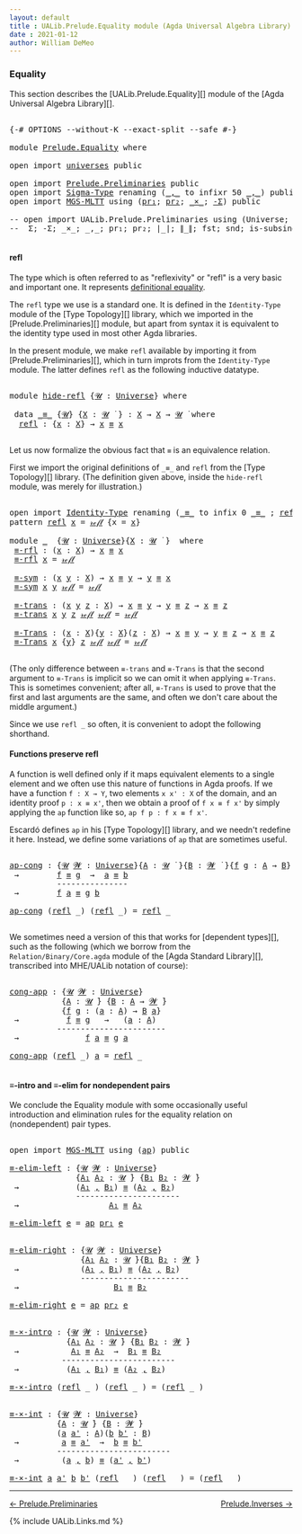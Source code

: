 ```yaml
---
layout: default
title : UALib.Prelude.Equality module (Agda Universal Algebra Library)
date : 2021-01-12
author: William DeMeo
---
```


### <a id="equality">Equality</a>

This section describes the [UALib.Prelude.Equality][] module of the [Agda Universal Algebra Library][].

<pre class="Agda">

<a id="291" class="Symbol">{-#</a> <a id="295" class="Keyword">OPTIONS</a> <a id="303" class="Pragma">--without-K</a> <a id="315" class="Pragma">--exact-split</a> <a id="329" class="Pragma">--safe</a> <a id="336" class="Symbol">#-}</a>

<a id="341" class="Keyword">module</a> <a id="348" href="Prelude.Equality.html" class="Module">Prelude.Equality</a> <a id="365" class="Keyword">where</a>

<a id="372" class="Keyword">open</a> <a id="377" class="Keyword">import</a> <a id="384" href="universes.html" class="Module">universes</a> <a id="394" class="Keyword">public</a>

<a id="402" class="Keyword">open</a> <a id="407" class="Keyword">import</a> <a id="414" href="Prelude.Preliminaries.html" class="Module">Prelude.Preliminaries</a> <a id="436" class="Keyword">public</a>
<a id="443" class="Keyword">open</a> <a id="448" class="Keyword">import</a> <a id="455" href="Sigma-Type.html" class="Module">Sigma-Type</a> <a id="466" class="Keyword">renaming</a> <a id="475" class="Symbol">(</a><a id="476" href="Sigma-Type.html#188" class="InductiveConstructor Operator">_,_</a> <a id="480" class="Symbol">to</a> <a id="483" class="Keyword">infixr</a> <a id="490" class="Number">50</a> <a id="_,_"></a><a id="493" href="Prelude.Equality.html#493" class="InductiveConstructor Operator">_,_</a><a id="496" class="Symbol">)</a> <a id="498" class="Keyword">public</a>
<a id="505" class="Keyword">open</a> <a id="510" class="Keyword">import</a> <a id="517" href="MGS-MLTT.html" class="Module">MGS-MLTT</a> <a id="526" class="Keyword">using</a> <a id="532" class="Symbol">(</a><a id="533" href="MGS-MLTT.html#2942" class="Function">pr₁</a><a id="536" class="Symbol">;</a> <a id="538" href="MGS-MLTT.html#3001" class="Function">pr₂</a><a id="541" class="Symbol">;</a> <a id="543" href="MGS-MLTT.html#3515" class="Function Operator">_×_</a><a id="546" class="Symbol">;</a> <a id="548" href="MGS-MLTT.html#3074" class="Function">-Σ</a><a id="550" class="Symbol">)</a> <a id="552" class="Keyword">public</a>

<a id="560" class="Comment">-- open import UALib.Prelude.Preliminaries using (Universe; _̇; _⊔_; _⁺; _≡_; refl;</a>
<a id="644" class="Comment">--  Σ; -Σ; _×_; _,_; pr₁; pr₂; ∣_∣; ∥_∥; fst; snd; is-subsingleton; is-prop; 𝟙; ap) public</a>

</pre>


#### <a id="refl">refl</a>

The type which is often referred to as "reflexivity" or "refl" is a very basic and important one. It represents [definitional equality](https://ncatlab.org/nlab/show/equality#definitional_equality).

The `refl` type we use is a standard one. It is defined in the `Identity-Type` module of the [Type Topology][] library, which we imported in the [Prelude.Preliminaries][] module, but apart from syntax it is equivalent to the identity type used in most other Agda libraries.

In the present module, we make `refl` available by importing it from [Prelude.Preliminaries][], which in turn improts from the `Identity-Type` module.  The latter defines `refl` as the following inductive datatype.

<pre class="Agda">

<a id="1482" class="Keyword">module</a> <a id="hide-refl"></a><a id="1489" href="Prelude.Equality.html#1489" class="Module">hide-refl</a> <a id="1499" class="Symbol">{</a><a id="1500" href="Prelude.Equality.html#1500" class="Bound">𝓤</a> <a id="1502" class="Symbol">:</a> <a id="1504" href="universes.html#551" class="Postulate">Universe</a><a id="1512" class="Symbol">}</a> <a id="1514" class="Keyword">where</a>

 <a id="1522" class="Keyword">data</a> <a id="hide-refl._≡_"></a><a id="1527" href="Prelude.Equality.html#1527" class="Datatype Operator">_≡_</a> <a id="1531" class="Symbol">{</a><a id="1532" href="Prelude.Equality.html#1532" class="Bound">𝓤</a><a id="1533" class="Symbol">}</a> <a id="1535" class="Symbol">{</a><a id="1536" href="Prelude.Equality.html#1536" class="Bound">X</a> <a id="1538" class="Symbol">:</a> <a id="1540" href="Prelude.Equality.html#1532" class="Bound">𝓤</a> <a id="1542" href="universes.html#758" class="Function Operator">̇</a> <a id="1544" class="Symbol">}</a> <a id="1546" class="Symbol">:</a> <a id="1548" href="Prelude.Equality.html#1536" class="Bound">X</a> <a id="1550" class="Symbol">→</a> <a id="1552" href="Prelude.Equality.html#1536" class="Bound">X</a> <a id="1554" class="Symbol">→</a> <a id="1556" href="Prelude.Equality.html#1532" class="Bound">𝓤</a> <a id="1558" href="universes.html#758" class="Function Operator">̇</a> <a id="1560" class="Keyword">where</a>
  <a id="hide-refl._≡_.refl"></a><a id="1568" href="Prelude.Equality.html#1568" class="InductiveConstructor">refl</a> <a id="1573" class="Symbol">:</a> <a id="1575" class="Symbol">{</a><a id="1576" href="Prelude.Equality.html#1576" class="Bound">x</a> <a id="1578" class="Symbol">:</a> <a id="1580" href="Prelude.Equality.html#1536" class="Bound">X</a><a id="1581" class="Symbol">}</a> <a id="1583" class="Symbol">→</a> <a id="1585" href="Prelude.Equality.html#1576" class="Bound">x</a> <a id="1587" href="Prelude.Equality.html#1527" class="Datatype Operator">≡</a> <a id="1589" href="Prelude.Equality.html#1576" class="Bound">x</a>

</pre>

Let us now formalize the obvious fact that `≡` is an equivalence relation.

First we import the original definitions of `_≡_` and `refl` from the [Type Topology][] library. (The definition given above, inside the `hide-refl` module, was merely for illustration.)

<pre class="Agda">

<a id="1882" class="Keyword">open</a> <a id="1887" class="Keyword">import</a> <a id="1894" href="Identity-Type.html" class="Module">Identity-Type</a> <a id="1908" class="Keyword">renaming</a> <a id="1917" class="Symbol">(</a><a id="1918" href="Identity-Type.html#121" class="Datatype Operator">_≡_</a> <a id="1922" class="Symbol">to</a> <a id="1925" class="Keyword">infix</a> <a id="1931" class="Number">0</a> <a id="_≡_"></a><a id="1933" href="Prelude.Equality.html#1933" class="Datatype Operator">_≡_</a> <a id="1937" class="Symbol">;</a> <a id="1939" href="Identity-Type.html#162" class="InductiveConstructor">refl</a> <a id="1944" class="Symbol">to</a> <a id="refl"></a><a id="1947" href="Prelude.Equality.html#1947" class="InductiveConstructor">𝓇ℯ𝒻𝓁</a><a id="1951" class="Symbol">)</a>
<a id="1953" class="Keyword">pattern</a> <a id="refl"></a><a id="1961" href="Prelude.Equality.html#1961" class="InductiveConstructor">refl</a> <a id="1966" href="Prelude.Equality.html#1980" class="Bound">x</a> <a id="1968" class="Symbol">=</a> <a id="1970" href="Prelude.Equality.html#1947" class="InductiveConstructor">𝓇ℯ𝒻𝓁</a> <a id="1975" class="Symbol">{</a>x <a id="1978" class="Symbol">=</a> <a id="1980" href="Prelude.Equality.html#1980" class="Bound">x</a><a id="1981" class="Symbol">}</a>

<a id="1984" class="Keyword">module</a> <a id="1991" href="Prelude.Equality.html#1991" class="Module">_</a>  <a id="1994" class="Symbol">{</a><a id="1995" href="Prelude.Equality.html#1995" class="Bound">𝓤</a> <a id="1997" class="Symbol">:</a> <a id="1999" href="universes.html#551" class="Postulate">Universe</a><a id="2007" class="Symbol">}{</a><a id="2009" href="Prelude.Equality.html#2009" class="Bound">X</a> <a id="2011" class="Symbol">:</a> <a id="2013" href="Prelude.Equality.html#1995" class="Bound">𝓤</a> <a id="2015" href="universes.html#758" class="Function Operator">̇</a> <a id="2017" class="Symbol">}</a>  <a id="2020" class="Keyword">where</a>
 <a id="2027" href="Prelude.Equality.html#2027" class="Function">≡-rfl</a> <a id="2033" class="Symbol">:</a> <a id="2035" class="Symbol">(</a><a id="2036" href="Prelude.Equality.html#2036" class="Bound">x</a> <a id="2038" class="Symbol">:</a> <a id="2040" href="Prelude.Equality.html#2009" class="Bound">X</a><a id="2041" class="Symbol">)</a> <a id="2043" class="Symbol">→</a> <a id="2045" href="Prelude.Equality.html#2036" class="Bound">x</a> <a id="2047" href="Prelude.Equality.html#1933" class="Datatype Operator">≡</a> <a id="2049" href="Prelude.Equality.html#2036" class="Bound">x</a>
 <a id="2052" href="Prelude.Equality.html#2027" class="Function">≡-rfl</a> <a id="2058" href="Prelude.Equality.html#2058" class="Bound">x</a> <a id="2060" class="Symbol">=</a> <a id="2062" href="Prelude.Equality.html#1947" class="InductiveConstructor">𝓇ℯ𝒻𝓁</a>

 <a id="2069" href="Prelude.Equality.html#2069" class="Function">≡-sym</a> <a id="2075" class="Symbol">:</a> <a id="2077" class="Symbol">(</a><a id="2078" href="Prelude.Equality.html#2078" class="Bound">x</a> <a id="2080" href="Prelude.Equality.html#2080" class="Bound">y</a> <a id="2082" class="Symbol">:</a> <a id="2084" href="Prelude.Equality.html#2009" class="Bound">X</a><a id="2085" class="Symbol">)</a> <a id="2087" class="Symbol">→</a> <a id="2089" href="Prelude.Equality.html#2078" class="Bound">x</a> <a id="2091" href="Prelude.Equality.html#1933" class="Datatype Operator">≡</a> <a id="2093" href="Prelude.Equality.html#2080" class="Bound">y</a> <a id="2095" class="Symbol">→</a> <a id="2097" href="Prelude.Equality.html#2080" class="Bound">y</a> <a id="2099" href="Prelude.Equality.html#1933" class="Datatype Operator">≡</a> <a id="2101" href="Prelude.Equality.html#2078" class="Bound">x</a>
 <a id="2104" href="Prelude.Equality.html#2069" class="Function">≡-sym</a> <a id="2110" href="Prelude.Equality.html#2110" class="Bound">x</a> <a id="2112" href="Prelude.Equality.html#2112" class="Bound">y</a> <a id="2114" href="Prelude.Equality.html#1947" class="InductiveConstructor">𝓇ℯ𝒻𝓁</a> <a id="2119" class="Symbol">=</a> <a id="2121" href="Prelude.Equality.html#1947" class="InductiveConstructor">𝓇ℯ𝒻𝓁</a>

 <a id="2128" href="Prelude.Equality.html#2128" class="Function">≡-trans</a> <a id="2136" class="Symbol">:</a> <a id="2138" class="Symbol">(</a><a id="2139" href="Prelude.Equality.html#2139" class="Bound">x</a> <a id="2141" href="Prelude.Equality.html#2141" class="Bound">y</a> <a id="2143" href="Prelude.Equality.html#2143" class="Bound">z</a> <a id="2145" class="Symbol">:</a> <a id="2147" href="Prelude.Equality.html#2009" class="Bound">X</a><a id="2148" class="Symbol">)</a> <a id="2150" class="Symbol">→</a> <a id="2152" href="Prelude.Equality.html#2139" class="Bound">x</a> <a id="2154" href="Prelude.Equality.html#1933" class="Datatype Operator">≡</a> <a id="2156" href="Prelude.Equality.html#2141" class="Bound">y</a> <a id="2158" class="Symbol">→</a> <a id="2160" href="Prelude.Equality.html#2141" class="Bound">y</a> <a id="2162" href="Prelude.Equality.html#1933" class="Datatype Operator">≡</a> <a id="2164" href="Prelude.Equality.html#2143" class="Bound">z</a> <a id="2166" class="Symbol">→</a> <a id="2168" href="Prelude.Equality.html#2139" class="Bound">x</a> <a id="2170" href="Prelude.Equality.html#1933" class="Datatype Operator">≡</a> <a id="2172" href="Prelude.Equality.html#2143" class="Bound">z</a>
 <a id="2175" href="Prelude.Equality.html#2128" class="Function">≡-trans</a> <a id="2183" href="Prelude.Equality.html#2183" class="Bound">x</a> <a id="2185" href="Prelude.Equality.html#2185" class="Bound">y</a> <a id="2187" href="Prelude.Equality.html#2187" class="Bound">z</a> <a id="2189" href="Prelude.Equality.html#1947" class="InductiveConstructor">𝓇ℯ𝒻𝓁</a> <a id="2194" href="Prelude.Equality.html#1947" class="InductiveConstructor">𝓇ℯ𝒻𝓁</a> <a id="2199" class="Symbol">=</a> <a id="2201" href="Prelude.Equality.html#1947" class="InductiveConstructor">𝓇ℯ𝒻𝓁</a>

 <a id="2208" href="Prelude.Equality.html#2208" class="Function">≡-Trans</a> <a id="2216" class="Symbol">:</a> <a id="2218" class="Symbol">(</a><a id="2219" href="Prelude.Equality.html#2219" class="Bound">x</a> <a id="2221" class="Symbol">:</a> <a id="2223" href="Prelude.Equality.html#2009" class="Bound">X</a><a id="2224" class="Symbol">){</a><a id="2226" href="Prelude.Equality.html#2226" class="Bound">y</a> <a id="2228" class="Symbol">:</a> <a id="2230" href="Prelude.Equality.html#2009" class="Bound">X</a><a id="2231" class="Symbol">}(</a><a id="2233" href="Prelude.Equality.html#2233" class="Bound">z</a> <a id="2235" class="Symbol">:</a> <a id="2237" href="Prelude.Equality.html#2009" class="Bound">X</a><a id="2238" class="Symbol">)</a> <a id="2240" class="Symbol">→</a> <a id="2242" href="Prelude.Equality.html#2219" class="Bound">x</a> <a id="2244" href="Prelude.Equality.html#1933" class="Datatype Operator">≡</a> <a id="2246" href="Prelude.Equality.html#2226" class="Bound">y</a> <a id="2248" class="Symbol">→</a> <a id="2250" href="Prelude.Equality.html#2226" class="Bound">y</a> <a id="2252" href="Prelude.Equality.html#1933" class="Datatype Operator">≡</a> <a id="2254" href="Prelude.Equality.html#2233" class="Bound">z</a> <a id="2256" class="Symbol">→</a> <a id="2258" href="Prelude.Equality.html#2219" class="Bound">x</a> <a id="2260" href="Prelude.Equality.html#1933" class="Datatype Operator">≡</a> <a id="2262" href="Prelude.Equality.html#2233" class="Bound">z</a>
 <a id="2265" href="Prelude.Equality.html#2208" class="Function">≡-Trans</a> <a id="2273" href="Prelude.Equality.html#2273" class="Bound">x</a> <a id="2275" class="Symbol">{</a><a id="2276" href="Prelude.Equality.html#2276" class="Bound">y</a><a id="2277" class="Symbol">}</a> <a id="2279" href="Prelude.Equality.html#2279" class="Bound">z</a> <a id="2281" href="Prelude.Equality.html#1947" class="InductiveConstructor">𝓇ℯ𝒻𝓁</a> <a id="2286" href="Prelude.Equality.html#1947" class="InductiveConstructor">𝓇ℯ𝒻𝓁</a> <a id="2291" class="Symbol">=</a> <a id="2293" href="Prelude.Equality.html#1947" class="InductiveConstructor">𝓇ℯ𝒻𝓁</a>

</pre>

(The only difference between `≡-trans` and `≡-Trans` is that the second argument to `≡-Trans` is implicit so we can omit it when applying `≡-Trans`.  This is sometimes convenient; after all, `≡-Trans` is used to prove that the first and last arguments are the same, and often we don't care about the middle argument.)

Since we use `refl _` so often, it is convenient to adopt the following shorthand.


#### <a id="functions-preserve-refl">Functions preserve refl</a>

A function is well defined only if it maps equivalent elements to a single element and we often use this nature of functions in Agda proofs.  If we have a function `f : X → Y`, two elements `x x' : X` of the domain, and an identity proof `p : x ≡ x'`, then we obtain a proof of `f x ≡ f x'` by simply applying the `ap` function like so, `ap f p : f x ≡ f x'`.

Escardó defines `ap` in his [Type Topology][] library, and we needn't redefine it here. Instead, we define some variations of `ap` that are sometimes useful.

<pre class="Agda">

<a id="ap-cong"></a><a id="3315" href="Prelude.Equality.html#3315" class="Function">ap-cong</a> <a id="3323" class="Symbol">:</a> <a id="3325" class="Symbol">{</a><a id="3326" href="Prelude.Equality.html#3326" class="Bound">𝓤</a> <a id="3328" href="Prelude.Equality.html#3328" class="Bound">𝓦</a> <a id="3330" class="Symbol">:</a> <a id="3332" href="universes.html#551" class="Postulate">Universe</a><a id="3340" class="Symbol">}{</a><a id="3342" href="Prelude.Equality.html#3342" class="Bound">A</a> <a id="3344" class="Symbol">:</a> <a id="3346" href="Prelude.Equality.html#3326" class="Bound">𝓤</a> <a id="3348" href="universes.html#758" class="Function Operator">̇</a> <a id="3350" class="Symbol">}{</a><a id="3352" href="Prelude.Equality.html#3352" class="Bound">B</a> <a id="3354" class="Symbol">:</a> <a id="3356" href="Prelude.Equality.html#3328" class="Bound">𝓦</a> <a id="3358" href="universes.html#758" class="Function Operator">̇</a> <a id="3360" class="Symbol">}{</a><a id="3362" href="Prelude.Equality.html#3362" class="Bound">f</a> <a id="3364" href="Prelude.Equality.html#3364" class="Bound">g</a> <a id="3366" class="Symbol">:</a> <a id="3368" href="Prelude.Equality.html#3342" class="Bound">A</a> <a id="3370" class="Symbol">→</a> <a id="3372" href="Prelude.Equality.html#3352" class="Bound">B</a><a id="3373" class="Symbol">}</a> <a id="3375" class="Symbol">{</a><a id="3376" href="Prelude.Equality.html#3376" class="Bound">a</a> <a id="3378" href="Prelude.Equality.html#3378" class="Bound">b</a> <a id="3380" class="Symbol">:</a> <a id="3382" href="Prelude.Equality.html#3342" class="Bound">A</a><a id="3383" class="Symbol">}</a>
 <a id="3386" class="Symbol">→</a>        <a id="3395" href="Prelude.Equality.html#3362" class="Bound">f</a> <a id="3397" href="Prelude.Equality.html#1933" class="Datatype Operator">≡</a> <a id="3399" href="Prelude.Equality.html#3364" class="Bound">g</a>  <a id="3402" class="Symbol">→</a>  <a id="3405" href="Prelude.Equality.html#3376" class="Bound">a</a> <a id="3407" href="Prelude.Equality.html#1933" class="Datatype Operator">≡</a> <a id="3409" href="Prelude.Equality.html#3378" class="Bound">b</a>
          <a id="3421" class="Comment">---------------</a>
 <a id="3438" class="Symbol">→</a>        <a id="3447" href="Prelude.Equality.html#3362" class="Bound">f</a> <a id="3449" href="Prelude.Equality.html#3376" class="Bound">a</a> <a id="3451" href="Prelude.Equality.html#1933" class="Datatype Operator">≡</a> <a id="3453" href="Prelude.Equality.html#3364" class="Bound">g</a> <a id="3455" href="Prelude.Equality.html#3378" class="Bound">b</a>

<a id="3458" href="Prelude.Equality.html#3315" class="Function">ap-cong</a> <a id="3466" class="Symbol">(</a><a id="3467" href="Prelude.Equality.html#1961" class="InductiveConstructor">refl</a> <a id="3472" class="Symbol">_)</a> <a id="3475" class="Symbol">(</a><a id="3476" href="Prelude.Equality.html#1961" class="InductiveConstructor">refl</a> <a id="3481" class="Symbol">_)</a> <a id="3484" class="Symbol">=</a> <a id="3486" href="Prelude.Equality.html#1961" class="InductiveConstructor">refl</a> <a id="3491" class="Symbol">_</a>

</pre>

We sometimes need a version of this that works for [dependent types][], such as the following (which we borrow from the `Relation/Binary/Core.agda` module of the [Agda Standard Library][], transcribed into MHE/UALib notation of course):

<pre class="Agda">

<a id="cong-app"></a><a id="3758" href="Prelude.Equality.html#3758" class="Function">cong-app</a> <a id="3767" class="Symbol">:</a> <a id="3769" class="Symbol">{</a><a id="3770" href="Prelude.Equality.html#3770" class="Bound">𝓤</a> <a id="3772" href="Prelude.Equality.html#3772" class="Bound">𝓦</a> <a id="3774" class="Symbol">:</a> <a id="3776" href="universes.html#551" class="Postulate">Universe</a><a id="3784" class="Symbol">}</a>
           <a id="3797" class="Symbol">{</a><a id="3798" href="Prelude.Equality.html#3798" class="Bound">A</a> <a id="3800" class="Symbol">:</a> <a id="3802" href="Prelude.Equality.html#3770" class="Bound">𝓤</a> <a id="3804" href="universes.html#758" class="Function Operator">̇</a><a id="3805" class="Symbol">}</a> <a id="3807" class="Symbol">{</a><a id="3808" href="Prelude.Equality.html#3808" class="Bound">B</a> <a id="3810" class="Symbol">:</a> <a id="3812" href="Prelude.Equality.html#3798" class="Bound">A</a> <a id="3814" class="Symbol">→</a> <a id="3816" href="Prelude.Equality.html#3772" class="Bound">𝓦</a> <a id="3818" href="universes.html#758" class="Function Operator">̇</a><a id="3819" class="Symbol">}</a>
           <a id="3832" class="Symbol">{</a><a id="3833" href="Prelude.Equality.html#3833" class="Bound">f</a> <a id="3835" href="Prelude.Equality.html#3835" class="Bound">g</a> <a id="3837" class="Symbol">:</a> <a id="3839" class="Symbol">(</a><a id="3840" href="Prelude.Equality.html#3840" class="Bound">a</a> <a id="3842" class="Symbol">:</a> <a id="3844" href="Prelude.Equality.html#3798" class="Bound">A</a><a id="3845" class="Symbol">)</a> <a id="3847" class="Symbol">→</a> <a id="3849" href="Prelude.Equality.html#3808" class="Bound">B</a> <a id="3851" href="Prelude.Equality.html#3840" class="Bound">a</a><a id="3852" class="Symbol">}</a>
 <a id="3855" class="Symbol">→</a>          <a id="3866" href="Prelude.Equality.html#3833" class="Bound">f</a> <a id="3868" href="Prelude.Equality.html#1933" class="Datatype Operator">≡</a> <a id="3870" href="Prelude.Equality.html#3835" class="Bound">g</a>   <a id="3874" class="Symbol">→</a>   <a id="3878" class="Symbol">(</a><a id="3879" href="Prelude.Equality.html#3879" class="Bound">a</a> <a id="3881" class="Symbol">:</a> <a id="3883" href="Prelude.Equality.html#3798" class="Bound">A</a><a id="3884" class="Symbol">)</a>
          <a id="3896" class="Comment">-----------------------</a>
 <a id="3921" class="Symbol">→</a>              <a id="3936" href="Prelude.Equality.html#3833" class="Bound">f</a> <a id="3938" href="Prelude.Equality.html#3879" class="Bound">a</a> <a id="3940" href="Prelude.Equality.html#1933" class="Datatype Operator">≡</a> <a id="3942" href="Prelude.Equality.html#3835" class="Bound">g</a> <a id="3944" href="Prelude.Equality.html#3879" class="Bound">a</a>

<a id="3947" href="Prelude.Equality.html#3758" class="Function">cong-app</a> <a id="3956" class="Symbol">(</a><a id="3957" href="Prelude.Equality.html#1961" class="InductiveConstructor">refl</a> <a id="3962" class="Symbol">_)</a> <a id="3965" href="Prelude.Equality.html#3965" class="Bound">a</a> <a id="3967" class="Symbol">=</a> <a id="3969" href="Prelude.Equality.html#1961" class="InductiveConstructor">refl</a> <a id="3974" class="Symbol">_</a>

</pre>




#### <a id="≡-intro-and-≡-elim-for-nondependent-pairs">≡-intro and ≡-elim for nondependent pairs</a>

We conclude the Equality module with some occasionally useful introduction and elimination rules for the equality relation on (nondependent) pair types.



<pre class="Agda">

<a id="4264" class="Keyword">open</a> <a id="4269" class="Keyword">import</a> <a id="4276" href="MGS-MLTT.html" class="Module">MGS-MLTT</a> <a id="4285" class="Keyword">using</a> <a id="4291" class="Symbol">(</a><a id="4292" href="MGS-MLTT.html#6613" class="Function">ap</a><a id="4294" class="Symbol">)</a> <a id="4296" class="Keyword">public</a>

<a id="≡-elim-left"></a><a id="4304" href="Prelude.Equality.html#4304" class="Function">≡-elim-left</a> <a id="4316" class="Symbol">:</a> <a id="4318" class="Symbol">{</a><a id="4319" href="Prelude.Equality.html#4319" class="Bound">𝓤</a> <a id="4321" href="Prelude.Equality.html#4321" class="Bound">𝓦</a> <a id="4323" class="Symbol">:</a> <a id="4325" href="universes.html#551" class="Postulate">Universe</a><a id="4333" class="Symbol">}</a>
              <a id="4349" class="Symbol">{</a><a id="4350" href="Prelude.Equality.html#4350" class="Bound">A₁</a> <a id="4353" href="Prelude.Equality.html#4353" class="Bound">A₂</a> <a id="4356" class="Symbol">:</a> <a id="4358" href="Prelude.Equality.html#4319" class="Bound">𝓤</a> <a id="4360" href="universes.html#758" class="Function Operator">̇</a><a id="4361" class="Symbol">}</a> <a id="4363" class="Symbol">{</a><a id="4364" href="Prelude.Equality.html#4364" class="Bound">B₁</a> <a id="4367" href="Prelude.Equality.html#4367" class="Bound">B₂</a> <a id="4370" class="Symbol">:</a> <a id="4372" href="Prelude.Equality.html#4321" class="Bound">𝓦</a> <a id="4374" href="universes.html#758" class="Function Operator">̇</a><a id="4375" class="Symbol">}</a>
 <a id="4378" class="Symbol">→</a>            <a id="4391" class="Symbol">(</a><a id="4392" href="Prelude.Equality.html#4350" class="Bound">A₁</a> <a id="4395" href="Prelude.Equality.html#493" class="InductiveConstructor Operator">,</a> <a id="4397" href="Prelude.Equality.html#4364" class="Bound">B₁</a><a id="4399" class="Symbol">)</a> <a id="4401" href="Prelude.Equality.html#1933" class="Datatype Operator">≡</a> <a id="4403" class="Symbol">(</a><a id="4404" href="Prelude.Equality.html#4353" class="Bound">A₂</a> <a id="4407" href="Prelude.Equality.html#493" class="InductiveConstructor Operator">,</a> <a id="4409" href="Prelude.Equality.html#4367" class="Bound">B₂</a><a id="4411" class="Symbol">)</a>
              <a id="4427" class="Comment">----------------------</a>
 <a id="4451" class="Symbol">→</a>                   <a id="4471" href="Prelude.Equality.html#4350" class="Bound">A₁</a> <a id="4474" href="Prelude.Equality.html#1933" class="Datatype Operator">≡</a> <a id="4476" href="Prelude.Equality.html#4353" class="Bound">A₂</a>

<a id="4480" href="Prelude.Equality.html#4304" class="Function">≡-elim-left</a> <a id="4492" href="Prelude.Equality.html#4492" class="Bound">e</a> <a id="4494" class="Symbol">=</a> <a id="4496" href="MGS-MLTT.html#6613" class="Function">ap</a> <a id="4499" href="MGS-MLTT.html#2942" class="Function">pr₁</a> <a id="4503" href="Prelude.Equality.html#4492" class="Bound">e</a>


<a id="≡-elim-right"></a><a id="4507" href="Prelude.Equality.html#4507" class="Function">≡-elim-right</a> <a id="4520" class="Symbol">:</a> <a id="4522" class="Symbol">{</a><a id="4523" href="Prelude.Equality.html#4523" class="Bound">𝓤</a> <a id="4525" href="Prelude.Equality.html#4525" class="Bound">𝓦</a> <a id="4527" class="Symbol">:</a> <a id="4529" href="universes.html#551" class="Postulate">Universe</a><a id="4537" class="Symbol">}</a>
               <a id="4554" class="Symbol">{</a><a id="4555" href="Prelude.Equality.html#4555" class="Bound">A₁</a> <a id="4558" href="Prelude.Equality.html#4558" class="Bound">A₂</a> <a id="4561" class="Symbol">:</a> <a id="4563" href="Prelude.Equality.html#4523" class="Bound">𝓤</a> <a id="4565" href="universes.html#758" class="Function Operator">̇</a><a id="4566" class="Symbol">}{</a><a id="4568" href="Prelude.Equality.html#4568" class="Bound">B₁</a> <a id="4571" href="Prelude.Equality.html#4571" class="Bound">B₂</a> <a id="4574" class="Symbol">:</a> <a id="4576" href="Prelude.Equality.html#4525" class="Bound">𝓦</a> <a id="4578" href="universes.html#758" class="Function Operator">̇</a><a id="4579" class="Symbol">}</a>
 <a id="4582" class="Symbol">→</a>             <a id="4596" class="Symbol">(</a><a id="4597" href="Prelude.Equality.html#4555" class="Bound">A₁</a> <a id="4600" href="Prelude.Equality.html#493" class="InductiveConstructor Operator">,</a> <a id="4602" href="Prelude.Equality.html#4568" class="Bound">B₁</a><a id="4604" class="Symbol">)</a> <a id="4606" href="Prelude.Equality.html#1933" class="Datatype Operator">≡</a> <a id="4608" class="Symbol">(</a><a id="4609" href="Prelude.Equality.html#4558" class="Bound">A₂</a> <a id="4612" href="Prelude.Equality.html#493" class="InductiveConstructor Operator">,</a> <a id="4614" href="Prelude.Equality.html#4571" class="Bound">B₂</a><a id="4616" class="Symbol">)</a>
               <a id="4633" class="Comment">-----------------------</a>
 <a id="4658" class="Symbol">→</a>                    <a id="4679" href="Prelude.Equality.html#4568" class="Bound">B₁</a> <a id="4682" href="Prelude.Equality.html#1933" class="Datatype Operator">≡</a> <a id="4684" href="Prelude.Equality.html#4571" class="Bound">B₂</a>

<a id="4688" href="Prelude.Equality.html#4507" class="Function">≡-elim-right</a> <a id="4701" href="Prelude.Equality.html#4701" class="Bound">e</a> <a id="4703" class="Symbol">=</a> <a id="4705" href="MGS-MLTT.html#6613" class="Function">ap</a> <a id="4708" href="MGS-MLTT.html#3001" class="Function">pr₂</a> <a id="4712" href="Prelude.Equality.html#4701" class="Bound">e</a>


<a id="≡-×-intro"></a><a id="4716" href="Prelude.Equality.html#4716" class="Function">≡-×-intro</a> <a id="4726" class="Symbol">:</a> <a id="4728" class="Symbol">{</a><a id="4729" href="Prelude.Equality.html#4729" class="Bound">𝓤</a> <a id="4731" href="Prelude.Equality.html#4731" class="Bound">𝓦</a> <a id="4733" class="Symbol">:</a> <a id="4735" href="universes.html#551" class="Postulate">Universe</a><a id="4743" class="Symbol">}</a>
            <a id="4757" class="Symbol">{</a><a id="4758" href="Prelude.Equality.html#4758" class="Bound">A₁</a> <a id="4761" href="Prelude.Equality.html#4761" class="Bound">A₂</a> <a id="4764" class="Symbol">:</a> <a id="4766" href="Prelude.Equality.html#4729" class="Bound">𝓤</a> <a id="4768" href="universes.html#758" class="Function Operator">̇</a><a id="4769" class="Symbol">}</a> <a id="4771" class="Symbol">{</a><a id="4772" href="Prelude.Equality.html#4772" class="Bound">B₁</a> <a id="4775" href="Prelude.Equality.html#4775" class="Bound">B₂</a> <a id="4778" class="Symbol">:</a> <a id="4780" href="Prelude.Equality.html#4731" class="Bound">𝓦</a> <a id="4782" href="universes.html#758" class="Function Operator">̇</a><a id="4783" class="Symbol">}</a>
 <a id="4786" class="Symbol">→</a>           <a id="4798" href="Prelude.Equality.html#4758" class="Bound">A₁</a> <a id="4801" href="Prelude.Equality.html#1933" class="Datatype Operator">≡</a> <a id="4803" href="Prelude.Equality.html#4761" class="Bound">A₂</a>  <a id="4807" class="Symbol">→</a>  <a id="4810" href="Prelude.Equality.html#4772" class="Bound">B₁</a> <a id="4813" href="Prelude.Equality.html#1933" class="Datatype Operator">≡</a> <a id="4815" href="Prelude.Equality.html#4775" class="Bound">B₂</a>
           <a id="4829" class="Comment">------------------------</a>
 <a id="4855" class="Symbol">→</a>          <a id="4866" class="Symbol">(</a><a id="4867" href="Prelude.Equality.html#4758" class="Bound">A₁</a> <a id="4870" href="Prelude.Equality.html#493" class="InductiveConstructor Operator">,</a> <a id="4872" href="Prelude.Equality.html#4772" class="Bound">B₁</a><a id="4874" class="Symbol">)</a> <a id="4876" href="Prelude.Equality.html#1933" class="Datatype Operator">≡</a> <a id="4878" class="Symbol">(</a><a id="4879" href="Prelude.Equality.html#4761" class="Bound">A₂</a> <a id="4882" href="Prelude.Equality.html#493" class="InductiveConstructor Operator">,</a> <a id="4884" href="Prelude.Equality.html#4775" class="Bound">B₂</a><a id="4886" class="Symbol">)</a>

<a id="4889" href="Prelude.Equality.html#4716" class="Function">≡-×-intro</a> <a id="4899" class="Symbol">(</a><a id="4900" href="Prelude.Equality.html#1961" class="InductiveConstructor">refl</a> <a id="4905" class="Symbol">_</a> <a id="4907" class="Symbol">)</a> <a id="4909" class="Symbol">(</a><a id="4910" href="Prelude.Equality.html#1961" class="InductiveConstructor">refl</a> <a id="4915" class="Symbol">_</a> <a id="4917" class="Symbol">)</a> <a id="4919" class="Symbol">=</a> <a id="4921" class="Symbol">(</a><a id="4922" href="Prelude.Equality.html#1961" class="InductiveConstructor">refl</a> <a id="4927" class="Symbol">_</a> <a id="4929" class="Symbol">)</a>


<a id="≡-×-int"></a><a id="4933" href="Prelude.Equality.html#4933" class="Function">≡-×-int</a> <a id="4941" class="Symbol">:</a> <a id="4943" class="Symbol">{</a><a id="4944" href="Prelude.Equality.html#4944" class="Bound">𝓤</a> <a id="4946" href="Prelude.Equality.html#4946" class="Bound">𝓦</a> <a id="4948" class="Symbol">:</a> <a id="4950" href="universes.html#551" class="Postulate">Universe</a><a id="4958" class="Symbol">}</a>
          <a id="4970" class="Symbol">{</a><a id="4971" href="Prelude.Equality.html#4971" class="Bound">A</a> <a id="4973" class="Symbol">:</a> <a id="4975" href="Prelude.Equality.html#4944" class="Bound">𝓤</a> <a id="4977" href="universes.html#758" class="Function Operator">̇</a><a id="4978" class="Symbol">}</a> <a id="4980" class="Symbol">{</a><a id="4981" href="Prelude.Equality.html#4981" class="Bound">B</a> <a id="4983" class="Symbol">:</a> <a id="4985" href="Prelude.Equality.html#4946" class="Bound">𝓦</a> <a id="4987" href="universes.html#758" class="Function Operator">̇</a><a id="4988" class="Symbol">}</a>
          <a id="5000" class="Symbol">(</a><a id="5001" href="Prelude.Equality.html#5001" class="Bound">a</a> <a id="5003" href="Prelude.Equality.html#5003" class="Bound">a&#39;</a> <a id="5006" class="Symbol">:</a> <a id="5008" href="Prelude.Equality.html#4971" class="Bound">A</a><a id="5009" class="Symbol">)(</a><a id="5011" href="Prelude.Equality.html#5011" class="Bound">b</a> <a id="5013" href="Prelude.Equality.html#5013" class="Bound">b&#39;</a> <a id="5016" class="Symbol">:</a> <a id="5018" href="Prelude.Equality.html#4981" class="Bound">B</a><a id="5019" class="Symbol">)</a>
 <a id="5022" class="Symbol">→</a>         <a id="5032" href="Prelude.Equality.html#5001" class="Bound">a</a> <a id="5034" href="Prelude.Equality.html#1933" class="Datatype Operator">≡</a> <a id="5036" href="Prelude.Equality.html#5003" class="Bound">a&#39;</a>  <a id="5040" class="Symbol">→</a>  <a id="5043" href="Prelude.Equality.html#5011" class="Bound">b</a> <a id="5045" href="Prelude.Equality.html#1933" class="Datatype Operator">≡</a> <a id="5047" href="Prelude.Equality.html#5013" class="Bound">b&#39;</a>
          <a id="5060" class="Comment">------------------------</a>
 <a id="5086" class="Symbol">→</a>         <a id="5096" class="Symbol">(</a><a id="5097" href="Prelude.Equality.html#5001" class="Bound">a</a> <a id="5099" href="Prelude.Equality.html#493" class="InductiveConstructor Operator">,</a> <a id="5101" href="Prelude.Equality.html#5011" class="Bound">b</a><a id="5102" class="Symbol">)</a> <a id="5104" href="Prelude.Equality.html#1933" class="Datatype Operator">≡</a> <a id="5106" class="Symbol">(</a><a id="5107" href="Prelude.Equality.html#5003" class="Bound">a&#39;</a> <a id="5110" href="Prelude.Equality.html#493" class="InductiveConstructor Operator">,</a> <a id="5112" href="Prelude.Equality.html#5013" class="Bound">b&#39;</a><a id="5114" class="Symbol">)</a>

<a id="5117" href="Prelude.Equality.html#4933" class="Function">≡-×-int</a> <a id="5125" href="Prelude.Equality.html#5125" class="Bound">a</a> <a id="5127" href="Prelude.Equality.html#5127" class="Bound">a&#39;</a> <a id="5130" href="Prelude.Equality.html#5130" class="Bound">b</a> <a id="5132" href="Prelude.Equality.html#5132" class="Bound">b&#39;</a> <a id="5135" class="Symbol">(</a><a id="5136" href="Prelude.Equality.html#1961" class="InductiveConstructor">refl</a> <a id="5141" class="Symbol">_</a> <a id="5143" class="Symbol">)</a> <a id="5145" class="Symbol">(</a><a id="5146" href="Prelude.Equality.html#1961" class="InductiveConstructor">refl</a> <a id="5151" class="Symbol">_</a> <a id="5153" class="Symbol">)</a> <a id="5155" class="Symbol">=</a> <a id="5157" class="Symbol">(</a><a id="5158" href="Prelude.Equality.html#1961" class="InductiveConstructor">refl</a> <a id="5163" class="Symbol">_</a> <a id="5165" class="Symbol">)</a>
</pre>

-------------------------------------

[← Prelude.Preliminaries ](Prelude.Preliminaries.html)
<span style="float:right;">[Prelude.Inverses →](Prelude.Inverses.html)</span>

{% include UALib.Links.md %}
